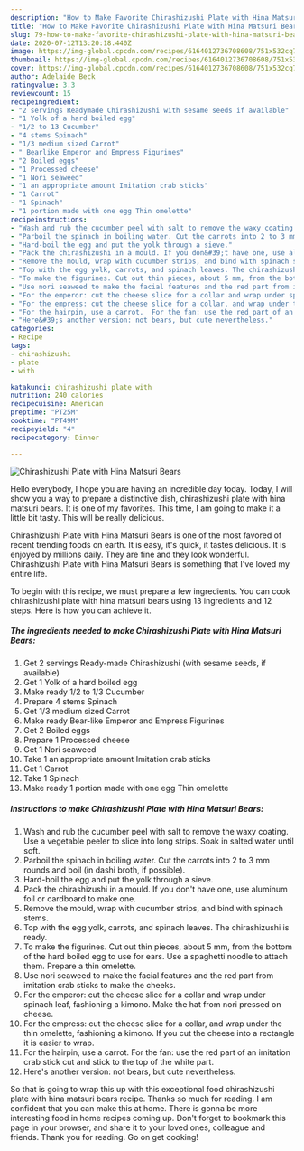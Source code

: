 ```yaml
---
description: "How to Make Favorite Chirashizushi Plate with Hina Matsuri Bears"
title: "How to Make Favorite Chirashizushi Plate with Hina Matsuri Bears"
slug: 79-how-to-make-favorite-chirashizushi-plate-with-hina-matsuri-bears
date: 2020-07-12T13:20:18.440Z
image: https://img-global.cpcdn.com/recipes/6164012736708608/751x532cq70/chirashizushi-plate-with-hina-matsuri-bears-recipe-main-photo.jpg
thumbnail: https://img-global.cpcdn.com/recipes/6164012736708608/751x532cq70/chirashizushi-plate-with-hina-matsuri-bears-recipe-main-photo.jpg
cover: https://img-global.cpcdn.com/recipes/6164012736708608/751x532cq70/chirashizushi-plate-with-hina-matsuri-bears-recipe-main-photo.jpg
author: Adelaide Beck
ratingvalue: 3.3
reviewcount: 15
recipeingredient:
- "2 servings Readymade Chirashizushi with sesame seeds if available"
- "1 Yolk of a hard boiled egg"
- "1/2 to 13 Cucumber"
- "4 stems Spinach"
- "1/3 medium sized Carrot"
- " Bearlike Emperor and Empress Figurines"
- "2 Boiled eggs"
- "1 Processed cheese"
- "1 Nori seaweed"
- "1 an appropriate amount Imitation crab sticks"
- "1 Carrot"
- "1 Spinach"
- "1 portion made with one egg Thin omelette"
recipeinstructions:
- "Wash and rub the cucumber peel with salt to remove the waxy coating. Use a vegetable peeler to slice into long strips. Soak in salted water until soft."
- "Parboil the spinach in boiling water. Cut the carrots into 2 to 3 mm rounds and boil (in dashi broth, if possible)."
- "Hard-boil the egg and put the yolk through a sieve."
- "Pack the chirashizushi in a mould. If you don&#39;t have one, use aluminum foil or cardboard to make one."
- "Remove the mould, wrap with cucumber strips, and bind with spinach stems."
- "Top with the egg yolk, carrots, and spinach leaves. The chirashizushi is ready."
- "To make the figurines. Cut out thin pieces, about 5 mm, from the bottom of the hard boiled egg to use for ears. Use a spaghetti noodle to attach them. Prepare a thin omelette."
- "Use nori seaweed to make the facial features and the red part from imitation crab sticks to make the cheeks."
- "For the emperor: cut the cheese slice for a collar and wrap under spinach leaf, fashioning a kimono. Make the hat from nori pressed on cheese."
- "For the empress: cut the cheese slice for a collar, and wrap under the thin omelette,  fashioning a kimono. If you cut the cheese into a rectangle it is easier to wrap."
- "For the hairpin, use a carrot.  For the fan: use the red part of an imitation crab stick cut and stick to the top of the white part."
- "Here&#39;s another version: not bears, but cute nevertheless."
categories:
- Recipe
tags:
- chirashizushi
- plate
- with

katakunci: chirashizushi plate with 
nutrition: 240 calories
recipecuisine: American
preptime: "PT25M"
cooktime: "PT49M"
recipeyield: "4"
recipecategory: Dinner

---
```



![Chirashizushi Plate with Hina Matsuri Bears](https://img-global.cpcdn.com/recipes/6164012736708608/751x532cq70/chirashizushi-plate-with-hina-matsuri-bears-recipe-main-photo.jpg)

Hello everybody, I hope you are having an incredible day today. Today, I will show you a way to prepare a distinctive dish, chirashizushi plate with hina matsuri bears. It is one of my favorites. This time, I am going to make it a little bit tasty. This will be really delicious.

Chirashizushi Plate with Hina Matsuri Bears is one of the most favored of recent trending foods on earth. It is easy, it's quick, it tastes delicious. It is enjoyed by millions daily. They are fine and they look wonderful. Chirashizushi Plate with Hina Matsuri Bears is something that I've loved my entire life.




To begin with this recipe, we must prepare a few ingredients. You can cook chirashizushi plate with hina matsuri bears using 13 ingredients and 12 steps. Here is how you can achieve it.

<!--inarticleads1-->

##### The ingredients needed to make Chirashizushi Plate with Hina Matsuri Bears:

1. Get 2 servings Ready-made Chirashizushi (with sesame seeds, if available)
1. Get 1 Yolk of a hard boiled egg
1. Make ready 1/2 to 1/3 Cucumber
1. Prepare 4 stems Spinach
1. Get 1/3 medium sized Carrot
1. Make ready  Bear-like Emperor and Empress Figurines
1. Get 2 Boiled eggs
1. Prepare 1 Processed cheese
1. Get 1 Nori seaweed
1. Take 1 an appropriate amount Imitation crab sticks
1. Get 1 Carrot
1. Take 1 Spinach
1. Make ready 1 portion made with one egg Thin omelette




<!--inarticleads2-->

##### Instructions to make Chirashizushi Plate with Hina Matsuri Bears:

1. Wash and rub the cucumber peel with salt to remove the waxy coating. Use a vegetable peeler to slice into long strips. Soak in salted water until soft.
1. Parboil the spinach in boiling water. Cut the carrots into 2 to 3 mm rounds and boil (in dashi broth, if possible).
1. Hard-boil the egg and put the yolk through a sieve.
1. Pack the chirashizushi in a mould. If you don&#39;t have one, use aluminum foil or cardboard to make one.
1. Remove the mould, wrap with cucumber strips, and bind with spinach stems.
1. Top with the egg yolk, carrots, and spinach leaves. The chirashizushi is ready.
1. To make the figurines. Cut out thin pieces, about 5 mm, from the bottom of the hard boiled egg to use for ears. Use a spaghetti noodle to attach them. Prepare a thin omelette.
1. Use nori seaweed to make the facial features and the red part from imitation crab sticks to make the cheeks.
1. For the emperor: cut the cheese slice for a collar and wrap under spinach leaf, fashioning a kimono. Make the hat from nori pressed on cheese.
1. For the empress: cut the cheese slice for a collar, and wrap under the thin omelette,  fashioning a kimono. If you cut the cheese into a rectangle it is easier to wrap.
1. For the hairpin, use a carrot.  For the fan: use the red part of an imitation crab stick cut and stick to the top of the white part.
1. Here&#39;s another version: not bears, but cute nevertheless.




So that is going to wrap this up with this exceptional food chirashizushi plate with hina matsuri bears recipe. Thanks so much for reading. I am confident that you can make this at home. There is gonna be more interesting food in home recipes coming up. Don't forget to bookmark this page in your browser, and share it to your loved ones, colleague and friends. Thank you for reading. Go on get cooking!

